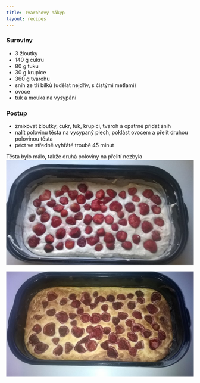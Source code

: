 ```yaml
---
title: Tvarohový nákyp
layout: recipes
---
```


### Suroviny
- 3 žloutky
- 140 g cukru
- 80 g tuku
- 30 g krupice
- 360 g tvarohu
- sníh ze tří bílků (udělat nejdřív, s čistými metlami)
- ovoce
- tuk a mouka na vysypání


### Postup
- zmixovat žloutky, cukr, tuk, krupici, tvaroh a opatrně přidat sníh
- nalít polovinu těsta na vysypaný plech, poklást ovocem a přelít druhou polovinou těsta
- péct ve středně vyhřáté troubě 45 minut

Těsta bylo málo, takže druhá poloviny na přelití nezbyla
![Před pečením](/fotky/tvarohovy-nakyp-1.jpg)

![Upečeno](/fotky/tvarohovy-nakyp-2.jpg)
